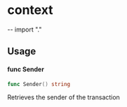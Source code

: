 # context
--
    import "."


## Usage

#### func  Sender

```go
func Sender() string
```
Retrieves the sender of the transaction

